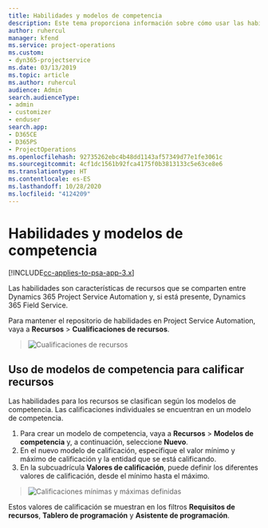 ```yaml
---
title: Habilidades y modelos de competencia
description: Este tema proporciona información sobre cómo usar las habilidades y los modelos de competencia.
author: ruhercul
manager: kfend
ms.service: project-operations
ms.custom:
- dyn365-projectservice
ms.date: 03/13/2019
ms.topic: article
ms.author: ruhercul
audience: Admin
search.audienceType:
- admin
- customizer
- enduser
search.app:
- D365CE
- D365PS
- ProjectOperations
ms.openlocfilehash: 92735262ebc4b48dd1143af57349d77e1fe3061c
ms.sourcegitcommit: 4cf1dc1561b92fca4175f0b3813133c5e63ce8e6
ms.translationtype: HT
ms.contentlocale: es-ES
ms.lasthandoff: 10/28/2020
ms.locfileid: "4124209"
---
```

# <a name="skills-and-proficiency-models"></a>Habilidades y modelos de competencia

[!INCLUDE[cc-applies-to-psa-app-3.x](../includes/cc-applies-to-psa-app-3x.md)]

Las habilidades son características de recursos que se comparten entre Dynamics 365 Project Service Automation y, si está presente, Dynamics 365 Field Service. 

Para mantener el repositorio de habilidades en Project Service Automation, vaya a **Recursos** \> **Cualificaciones de recursos**. 

> ![Cualificaciones de recursos](media/Resource-Management-image84.png)

## <a name="use-proficiency-models-to-rate-resources"></a>Uso de modelos de competencia para calificar recursos

Las habilidades para los recursos se clasifican según los modelos de competencia. Las calificaciones individuales se encuentran en un modelo de competencia. 

1. Para crear un modelo de competencia, vaya a **Recursos** \> **Modelos de competencia** y, a continuación, seleccione **Nuevo**.
2. En el nuevo modelo de calificación, especifique el valor mínimo y máximo de calificación y la entidad que se está calificando.
3. En la subcuadrícula **Valores de calificación**, puede definir los diferentes valores de calificación, desde el mínimo hasta el máximo.

> ![Calificaciones mínimas y máximas definidas](media/Resource-Management-image85.png)

Estos valores de calificación se muestran en los filtros **Requisitos de recursos**, **Tablero de programación** y **Asistente de programación**.
